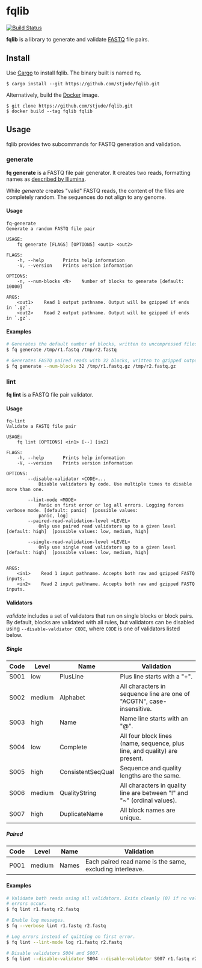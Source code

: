 # fqlib

[![Build Status](https://travis-ci.org/stjude/fqlib.svg?branch=master)](https://travis-ci.org/stjude/fqlib)

**fqlib** is a library to generate and validate [FASTQ] file pairs.

[FASTQ]: https://en.wikipedia.org/wiki/FASTQ_format

## Install

Use [Cargo] to install fqlib. The binary built is named `fq`.

```
$ cargo install --git https://github.com/stjude/fqlib.git
```

Alternatively, build the [Docker] image.

```
$ git clone https://github.com/stjude/fqlib.git
$ docker build --tag fqlib fqlib
```

[Cargo]: https://doc.rust-lang.org/cargo/getting-started/installation.html
[Docker]: https://www.docker.com/

## Usage

fqlib provides two subcommands for FASTQ generation and validation.

### generate

**fq generate** is a FASTQ file pair generator. It creates two reads, formatting
names as [described by Illumina][1].

While _generate_ creates "valid" FASTQ reads, the content of the files are
completely random. The sequences do not align to any genome.

[1]: https://help.basespace.illumina.com/articles/descriptive/fastq-files/

#### Usage

```
fq-generate
Generate a random FASTQ file pair

USAGE:
    fq generate [FLAGS] [OPTIONS] <out1> <out2>

FLAGS:
    -h, --help       Prints help information
    -V, --version    Prints version information

OPTIONS:
    -n, --num-blocks <N>    Number of blocks to generate [default: 10000]

ARGS:
    <out1>    Read 1 output pathname. Output will be gzipped if ends in `.gz`.
    <out2>    Read 2 output pathname. Output will be gzipped if ends in `.gz`.
```

#### Examples

```sh
# Generates the default number of blocks, written to uncompressed files.
$ fq generate /tmp/r1.fastq /tmp/r2.fastq

# Generates FASTQ paired reads with 32 blocks, written to gzipped outputs.
$ fq generate --num-blocks 32 /tmp/r1.fastq.gz /tmp/r2.fastq.gz
```

### lint

**fq lint** is a FASTQ file pair validator.

#### Usage

```
fq-lint
Validate a FASTQ file pair

USAGE:
    fq lint [OPTIONS] <in1> [--] [in2]

FLAGS:
    -h, --help       Prints help information
    -V, --version    Prints version information

OPTIONS:
        --disable-validator <CODE>...
            Disable validators by code. Use multiple times to disable more than one.

        --lint-mode <MODE>
            Panic on first error or log all errors. Logging forces verbose mode. [default: panic]  [possible values:
            panic, log]
        --paired-read-validation-level <LEVEL>
            Only use paired read validators up to a given level [default: high]  [possible values: low, medium, high]

        --single-read-validation-level <LEVEL>
            Only use single read validators up to a given level [default: high]  [possible values: low, medium, high]


ARGS:
    <in1>    Read 1 input pathname. Accepts both raw and gzipped FASTQ inputs.
    <in2>    Read 2 input pathname. Accepts both raw and gzipped FASTQ inputs.
```

#### Validators

_validate_ includes a set of validators that run on single blocks or block
pairs. By default, blocks are validated with all rules, but validators can be
disabled using `--disable-valdiator CODE`, where `CODE` is one of validators
listed below.

##### Single

| Code | Level  | Name              | Validation
|------|--------|-------------------|------------
| S001 | low    | PlusLine          | Plus line starts with a "+".
| S002 | medium | Alphabet          | All characters in sequence line are one of "ACGTN", case-insensitive.
| S003 | high   | Name              | Name line starts with an "@".
| S004 | low    | Complete          | All four block lines (name, sequence, plus line, and quality) are present.
| S005 | high   | ConsistentSeqQual | Sequence and quality lengths are the same.
| S006 | medium | QualityString     | All characters in quality line are between "!" and "~" (ordinal values).
| S007 | high   | DuplicateName     | All block names are unique.

##### Paired

| Code | Level   | Name              | Validation
|------|---------|-------------------|------------
| P001 | medium  | Names             | Each paired read name is the same, excluding interleave.

#### Examples

```sh
# Validate both reads using all validators. Exits cleanly (0) if no validation
# errors occur.
$ fq lint r1.fastq r2.fastq

# Enable log messages.
$ fq --verbose lint r1.fastq r2.fastq

# Log errors instead of quitting on first error.
$ fq lint --lint-mode log r1.fastq r2.fastq

# Disable validators S004 and S007.
$ fq lint --disable-validator S004 --disable-validator S007 r1.fastq r2.fastq
```
